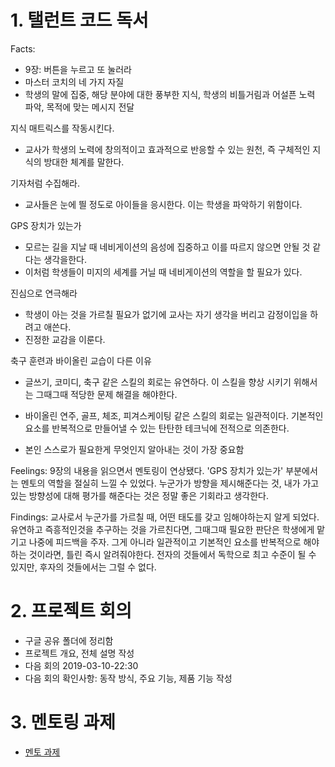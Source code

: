 # 1. 탤런트 코드 독서
Facts:
- 9장: 버튼을 누르고 또 눌러라
- 마스터 코치의 네 가지 자질
- 학생의 말에 집중, 해당 분야에 대한 풍부한 지식, 학생의 비틀거림과 어설픈 노력 파악, 목적에 맞는 메시지 전달

지식 매트릭스를 작동시킨다.
- 교사가 학생의 노력에 창의적이고 효과적으로 반응할 수 있는 원천, 즉 구체적인 지식의 방대한 체계를 말한다.

기자처럼 수집해라.
- 교사들은 눈에 띌 정도로 아이들을 응시한다. 이는 학생을 파악하기 위함이다.

GPS 장치가 있는가
- 모르는 길을 지날 때 네비게이션의 음성에 집중하고 이를 따르지 않으면 안될 것 같다는 생각을한다.
- 이처럼 학생들이 미지의 세계를 거닐 때 네비게이션의 역할을 할 필요가 있다.

진심으로 연극해라
- 학생이 아는 것을 가르칠 필요가 없기에 교사는 자기 생각을 버리고 감정이입을 하려고 애쓴다.
- 진정한 교감을 이룬다.

축구 훈련과 바이올린 교습이 다른 이유
- 글쓰기, 코미디, 축구 같은 스킬의 회로는 유연하다. 이 스킬을 향상 시키기 위해서는 그때그때 적당한 문제 해결을 해야한다.
- 바이올린 연주, 골프, 체조, 피겨스케이팅 같은 스킬의 회로는 일관적이다.
기본적인 요소를 반복적으로 만들어낼 수 있는 탄탄한 테크닉에 전적으로 의존한다.

- 본인 스스로가 필요한게 무엇인지 알아내는 것이 가장 중요함

Feelings: 9장의 내용을 읽으면서 멘토링이 연상됐다. 'GPS 장치가 있는가' 부분에서는 멘토의 역할을
절실히 느낄 수 있었다. 누군가가 방향을 제시해준다는 것, 내가 가고 있는 방향성에 대해 평가를 해준다는
것은 정말 좋은 기회라고 생각한다.

Findings: 교사로서 누군가를 가르칠 때, 어떤 태도를 갖고 임해야하는지 알게 되었다. 유연하고 즉흥적인것을
추구하는 것을 가르친다면, 그때그때 필요한 판단은 학생에게 맡기고 나중에 피드백을 주자. 그게 아니라 일관적이고
기본적인 요소를 반복적으로 해야하는 것이라면, 틀린 즉시 알려줘야한다.
전자의 것들에서 독학으로 최고 수준이 될 수 있지만, 후자의 것들에서는 그럴 수 없다.

# 2. 프로젝트 회의
- 구글 공유 폴더에 정리함
- 프로젝트 개요, 전체 설명 작성
- 다음 회의 2019-03-10-22:30
- 다음 회의 확인사항: 동작 방식, 주요 기능, 제품 기능 작성

# 3. 멘토링 과제
- [멘토 과제](StudyWithMentor/homework_1.py)